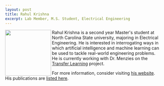 ```yaml
---
layout: post
title: Rahul Krishna
excerpt: Lab Member, M.S. Student, Electrical Engineering
---
```


 
<img align=left width=150
src="{{site.url}}/img/rahlk.jpg"> 
Rahul Krishna is a second year Master's student at North Carolina State university, majoring in Electrical Engineering. He is interested in interrogating ways in which artificial intelligence and machine learning can be used to tackle real-world engineering problems. He is currently working with Dr. Menzies on the [Transfer Learning](http://ai4se.net/projects/) project. 

For more information, consider visiting [his website](https://sites.google.com/site/rahlkrsn/home). His publications are [listed here](https://sites.google.com/site/rahlkrsn/publications).

